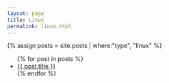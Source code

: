 ```yaml
---
layout: page
title: Linux
permalink: linux.html
---
```

{% assign posts = site.posts | where:"type", "linux" %}

<ul>
{% for post in posts %}
<li>
<a href="{{ site.url }}{{ post.url }}">{{ post.title }}</a>
</li>
{% endfor %}
<ul>
